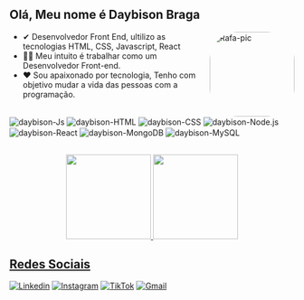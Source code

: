 ## Olá, Meu nome é Daybison Braga
<div style="display:inline_block">
  <img align="right" alt="Rafa-pic" height="150" style="border-radius:50px;" src="http://www.abrafi.org.br/js/ckeditor/foto_internas/Ideias.png?width=676&height=676">
 </div>
  
- ✔ Desenvolvedor Front End, ultilizo as tecnologias HTML, CSS, Javascript, React</br>
- 🐱‍🏍 Meu intuito é trabalhar como um Desenvolvedor Front-end. </br>
- ❤ Sou apaixonado por tecnologia, Tenho com objetivo mudar a vida das pessoas com a programação.
<div style="display: inline_block"><br>
  <img align="center" alt="daybison-Js" src="https://img.shields.io/badge/JavaScript-F7DF1E?style=for-the-badge&logo=javascript&logoColor=black">
  <img align="center" alt="daybison-HTML" src="https://img.shields.io/badge/HTML5-E34F26?style=for-the-badge&color=black&logo=html5&logoColor=black">
  <img align="center" alt="daybison-CSS" src="https://img.shields.io/badge/CSS3-1572B6?style=for-the-badge&logo=css3&logoColor=black">
  <img align="center" alt="daybison-Node.js" src="https://img.shields.io/badge/Node.js-sucess?style=for-the-badge&logo=Node.js&logoColor=black">
   <img align="center" alt="daybison-React" src="https://img.shields.io/badge/React-1572B6?style=for-the-badge&logo=react&logoColor=white">
  <img align="center" alt="daybison-MongoDB" src="https://img.shields.io/badge/MongoDB-green?style=for-the-badge&logo=MongoDB&logoColor=black">
  <img align="center" alt="daybison-MySQL" src="https://img.shields.io/badge/MySQL-blue?style=for-the-badge&logo=MySQL&logoColor=black">
</div>

##
<div align="center">
  <a href="https://github.com/deybisonbr">
  <img height="150em" src="https://github-readme-stats.vercel.app/api?username=deybisonbr&show_icons=true&theme=github_dark&include_all_commits=true&count_private=true"/>
  <img height="150em" src="https://github-readme-stats.vercel.app/api/top-langs/?username=deybisonbr&layout=compact&langs_count=7&theme=github_dark"/>
</div>
  
## Redes Sociais
  [![Linkedin](https://img.shields.io/badge/Linkedin-0a66c2?style=for-the-badge&logo=Linkedin&logoColor=white)](https://www.linkedin.com/in/daybison-br/)
  [![Instagram](https://img.shields.io/badge/Instagram-E4405F?style=for-the-badge&logo=instagram&logoColor=white)](https://www.instagram.com/deybisonbraga/)
  [![TikTok](https://img.shields.io/badge/TikTok-161616?style=for-the-badge&logo=tiktok&logoColor=white)](https://www.tiktok.com/@deybisonb?)
  [![Gmail](https://img.shields.io/badge/Gmail-ff7200?style=for-the-badge&logo=Gmail&logoColor=white)](deybisonbraga@gmail.com)
